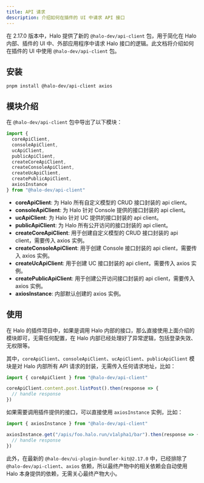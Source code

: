 ```yaml
---
title: API 请求 
description: 介绍如何在插件的 UI 中请求 API 接口
---
```


在 2.17.0 版本中，Halo 提供了新的 `@halo-dev/api-client` 包，用于简化在 Halo 内部、插件的 UI 中、外部应用程序中请求 Halo 接口的逻辑。此文档将介绍如何在插件的 UI 中使用 `@halo-dev/api-client` 包。

## 安装

```shell
pnpm install @halo-dev/api-client axios
```

## 模块介绍

在 `@halo-dev/api-client` 包中导出了以下模块：

```ts
import {
  coreApiClient,
  consoleApiClient,
  ucApiClient,
  publicApiClient,
  createCoreApiClient,
  createConsoleApiClient,
  createUcApiClient,
  createPublicApiClient,
  axiosInstance
} from "@halo-dev/api-client"
```

- **coreApiClient**: 为 Halo 所有自定义模型的 CRUD 接口封装的 api client。
- **consoleApiClient**: 为 Halo 针对 Console 提供的接口封装的 api client。
- **ucApiClient**: 为 Halo 针对 UC 提供的接口封装的 api client。
- **publicApiClient**: 为 Halo 所有公开访问的接口封装的 api client。
- **createCoreApiClient**: 用于创建自定义模型的 CRUD 接口封装的 api client，需要传入 axios 实例。
- **createConsoleApiClient**: 用于创建 Console 接口封装的 api client，需要传入 axios 实例。
- **createUcApiClient**: 用于创建 UC 接口封装的 api client，需要传入 axios 实例。
- **createPublicApiClient**: 用于创建公开访问接口封装的 api client，需要传入 axios 实例。
- **axiosInstance**: 内部默认创建的 axios 实例。

## 使用

在 Halo 的插件项目中，如果是调用 Halo 内部的接口，那么直接使用上面介绍的模块即可，无需任何配置，在 Halo 内部已经处理好了异常逻辑，包括登录失效、无权限等。

其中，`coreApiClient`、`consoleApiClient`、`ucApiClient`、`publicApiClient` 模块是对 Halo 内部所有 API 请求的封装，无需传入任何请求地址，比如：

```ts
import { coreApiClient } from "@halo-dev/api-client"

coreApiClient.content.post.listPost().then(response => {
  // handle response
})
```

如果需要调用插件提供的接口，可以直接使用 `axiosInstance` 实例，比如：

```ts
import { axiosInstance } from "@halo-dev/api-client"

axiosInstance.get("/apis/foo.halo.run/v1alpha1/bar").then(response => {
  // handle response
})
```

此外，在最新的 `@halo-dev/ui-plugin-bundler-kit@2.17.0` 中，已经排除了 `@halo-dev/api-client`、`axios` 依赖，所以最终产物中的相关依赖会自动使用 Halo 本身提供的依赖，无需关心最终产物大小。
